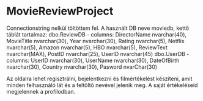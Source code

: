 # MovieReviewProject
Connectionstring nelkül töltöttem fel.
A használt DB neve moviedb, kettő táblát tartalmaz: dbo.ReviewDB - columns: DirectorName nvarchar(40), MovieTitle nvarchar(30), Year nvarchar(30), Rating nvarchar(5), Netflix nvarchar(5), Amazon nvarchar(5), HBO nvarchar(5), ReviewText nvarchar(MAX), PostID nvarchar(25), UserID nvarchar(45)
                                                    dbo.UserDB - columns: UserID nvarchar(30), UserName nvarchar(30), DateOfBirth nvarchar(30), Country nvarchar(30), Pasword nvarChar(30)

Az oldalra lehet regisztrálni, bejelentkezni és filmértékelést készíteni, amit minden felhasználó lát és a feltöltő nevével jelenik meg. A saját értékeléseid megjelennek a profilodban.
